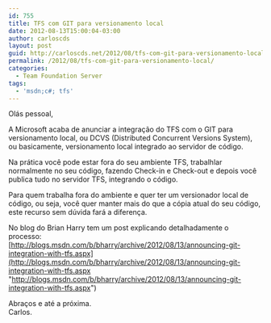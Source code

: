 ```yaml
---
id: 755
title: TFS com GIT para versionamento local
date: 2012-08-13T15:00:04-03:00
author: carloscds
layout: post
guid: http://carloscds.net/2012/08/tfs-com-git-para-versionamento-local/
permalink: /2012/08/tfs-com-git-para-versionamento-local/
categories:
  - Team Foundation Server
tags:
  - 'msdn;c#; tfs'
---
```

Olás pessoal,

A Microsoft acaba de anunciar a integração do TFS com o GIT para versionamento local, ou DCVS (Distributed Concurrent Versions System), ou basicamente, versionamento local integrado ao servidor de código.

Na prática você pode estar fora do seu ambiente TFS, trabalhlar normalmente no seu código, fazendo Check-in e Check-out e depois você publica tudo no servidor TFS, integrando o código.

Para quem trabalha fora do ambiente e quer ter um versionador local de código, ou seja, você quer manter mais do que a cópia atual do seu código, este recurso sem dúvida fará a diferença.

No blog do Brian Harry tem um post explicando detalhadamente o processo:  
[http://blogs.msdn.com/b/bharry/archive/2012/08/13/announcing-git-integration-with-tfs.aspx](http://blogs.msdn.com/b/bharry/archive/2012/08/13/announcing-git-integration-with-tfs.aspx "http://blogs.msdn.com/b/bharry/archive/2012/08/13/announcing-git-integration-with-tfs.aspx")

Abraços e até a próxima.  
Carlos.